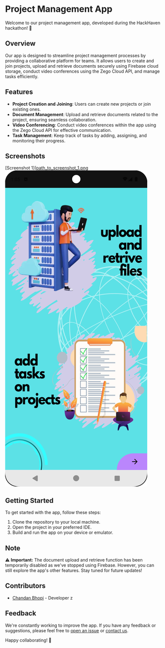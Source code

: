 # Project Management App

Welcome to our project management app, developed during the HackHaven hackathon! 🚀

## Overview

Our app is designed to streamline project management processes by providing a collaborative platform for teams. It allows users to create and join projects, upload and retrieve documents securely using Firebase cloud storage, conduct video conferences using the Zego Cloud API, and manage tasks efficiently.

## Features

- **Project Creation and Joining**: Users can create new projects or join existing ones.
- **Document Management**: Upload and retrieve documents related to the project, ensuring seamless collaboration.
- **Video Conferencing**: Conduct video conferences within the app using the Zego Cloud API for effective communication.
- **Task Management**: Keep track of tasks by adding, assigning, and monitoring their progress.

## Screenshots

[Screenshot 1]([path_to_screenshot_1.png](https://github.com/Dem0nCyborg/Project_Management/blob/main/Screenshot_20240322_130723.png) 
![Screenshot 2](https://github.com/Dem0nCyborg/Project_Management/blob/main/image.png)


## Getting Started

To get started with the app, follow these steps:

1. Clone the repository to your local machine.
2. Open the project in your preferred IDE.
3. Build and run the app on your device or emulator.

## Note

⚠️ **Important:** The document upload and retrieve function has been temporarily disabled as we've stopped using Firebase. However, you can still explore the app's other features. Stay tuned for future updates!


## Contributors

- [Chandan Bhopi](www.linkedin.com/in/chandan-bhopi-99191624a) - Developer
z

## Feedback

We're constantly working to improve the app. If you have any feedback or suggestions, please feel free to [open an issue](link_to_issues) or [contact us](link_to_contact).

Happy collaborating! 🎉
